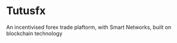 # Tutusfx
An incentivised forex trade plaftorm, with Smart Networks, built on blockchain technology
